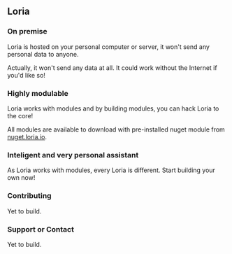 ## Loria

### On premise

Loria is hosted on your personal computer or server, it won't send any personal data to anyone. 

Actually, it won't send any data at all. It could work without the Internet if you'd like so!

### Highly modulable

Loria works with modules and by building modules, you can hack Loria to the core! 

All modules are available to download with pre-installed nuget module from [nuget.loria.io](http://nuget.loria.io/nuget/Packages).

### Inteligent and very personal assistant

As Loria works with modules, every Loria is different. Start building your own now!

### Contributing

Yet to build.

### Support or Contact

Yet to build.
